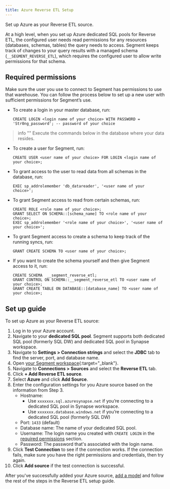 ```yaml
---
title: Azure Reverse ETL Setup
---
```


Set up Azure as your Reverse ETL source.

At a high level, when you set up Azure dedicated SQL pools for Reverse ETL, the configured user needs read permissions for any resources (databases, schemas, tables) the query needs to access. Segment keeps track of changes to your query results with a managed schema (`__SEGMENT_REVERSE_ETL`), which requires the configured user to allow write permissions for that schema.

## Required permissions
Make sure the user you use to connect to Segment has permissions to use that warehouse. You can follow the process below to set up a new user with sufficient permissions for Segment’s use.

* To create a login in your master database, run:
    
    ```
    CREATE LOGIN <login name of your choice> WITH PASSWORD = 'Str0ng_password'; -- password of your choice
    ```
 
> info ""
> Execute the commands below in the database where your data resides. 

* To create a user for Segment, run: 

    ```
    CREATE USER <user name of your choice> FOR LOGIN <login name of your choice>;
    ```

* To grant access to the user to read data from all schemas in the database, run: 

    ```
    EXEC sp_addrolemember 'db_datareader', '<user name of your choice>';
    ```

* To grant Segment access to read from certain schemas, run: 

    ```
    CREATE ROLE <role name of your choice>;
    GRANT SELECT ON SCHEMA::[schema_name] TO <role name of your choice>;
    EXEC sp_addrolemember '<role name of your choice>', '<user name of your choice>';
    ```

* To grant Segment access to create a schema to keep track of the running syncs, run:

    ```
    GRANT CREATE SCHEMA TO <user name of your choice>;
    ```

* If you want to create the schema yourself and then give Segment access to it, run:

    ```
    CREATE SCHEMA  __segment_reverse_etl;
    GRANT CONTROL ON SCHEMA::__segment_reverse_etl TO <user name of your choice>;
    GRANT CREATE TABLE ON DATABASE::[database_name] TO <user name of your choice>;
    ```

## Set up guide
To set up Azure as your Reverse ETL source:
1. Log in to your Azure account.
2. Navigate to your **dedicated SQL pool**. Segment supports both dedicated SQL pool (formerly SQL DW) and dedicated SQL pool in Synapse workspace. 
3. Navigate to **Settings > Connection strings** and select the **JDBC** tab to find the server, port, and database name. 
4. Open [your Segment workspace](https://app.segment.com/workspaces){:target="_blank"}. 
5. Navigate to **Connections > Sources** and select the **Reverse ETL** tab. 
6. Click **+ Add Reverse ETL source**. 
7. Select **Azure** and click **Add Source**. 
8. Enter the configuration settings for you Azure source based on the information from Step 3. 
    * Hostname: 
        * Use `xxxxxxx.sql.azuresynapse.net` if you’re connecting to a dedicated SQL pool in Synapse workspace. 
        * Use `xxxxxxx.database.windows.net` if you’re connecting to a dedicated SQL pool (formerly SQL DW)
    * Port: `1433` (default)
    * Database name: The name of your dedicated SQL pool.
    * Username: The login name you created with `CREATE LOGIN` in the [required permissions](#required-permissions) section. 
    * Password: The password that's associated with the login name.
9. Click **Test Connection** to see if the connection works. If the connection fails, make sure you have the right permissions and credentials, then try again.
10. Click **Add source** if the test connection is successful. 

After you've successfully added your Azure source, [add a model](/docs/connections/reverse-etl/#step-2-add-a-model) and follow the rest of the steps in the Reverse ETL setup guide. 

